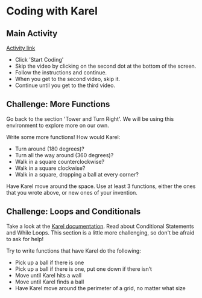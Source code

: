 # Coding with Karel

## Main Activity

[Activity link](http://hourofcode.codehs.com/)

*  Click 'Start Coding'
*  Skip the video by clicking on the second dot at the bottom of the screen.
*  Follow the instructions and continue.
*  When you get to the second video, skip it.
*  Continue until you get to the third video.

## Challenge: More Functions

Go back to the section 'Tower and Turn Right'. We will be using this environment
to explore more on our own.

Write some more functions! How would Karel:

*  Turn around (180 degrees)?
*  Turn all the way around (360 degrees)?
*  Walk in a square counterclockwise?
*  Walk in a square clockwise?
*  Walk in a square, dropping a ball at every corner?

Have Karel move around the space. Use at least 3 functions, either the ones that
you wrote above, or new ones of your invention.

## Challenge: Loops and Conditionals

Take a look at the [Karel documentation](https://codehs.com/glossary/term/40).
Read about Conditional Statements and While Loops. This section is a little more
challenging, so don't be afraid to ask for help!

Try to write functions that have Karel do the following:

*  Pick up a ball if there is one
*  Pick up a ball if there is one, put one down if there isn’t
*  Move until Karel hits a wall
*  Move until Karel finds a ball
*  Have Karel move around the perimeter of a grid, no matter what size